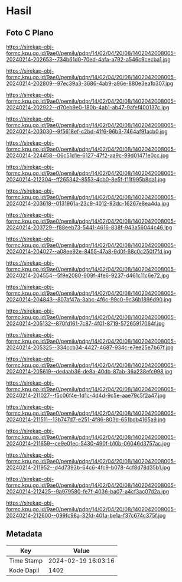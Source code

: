 # Hasil

## Foto C Plano

https://sirekap-obj-formc.kpu.go.id/9ae0/pemilu/pdpr/14/02/04/20/08/1402042008005-20240214-202653--734b61d0-70ed-4afa-a792-a546c9cecba1.jpg

https://sirekap-obj-formc.kpu.go.id/9ae0/pemilu/pdpr/14/02/04/20/08/1402042008005-20240214-202809--97ec39a3-3686-4ab9-a96e-880e3ea1b307.jpg

https://sirekap-obj-formc.kpu.go.id/9ae0/pemilu/pdpr/14/02/04/20/08/1402042008005-20240214-202922--d70eb9e0-180b-4ab1-ab47-9afef400137c.jpg

https://sirekap-obj-formc.kpu.go.id/9ae0/pemilu/pdpr/14/02/04/20/08/1402042008005-20240214-203030--9f5618ef-c2bd-41f6-96b3-7464af91acb0.jpg

https://sirekap-obj-formc.kpu.go.id/9ae0/pemilu/pdpr/14/02/04/20/08/1402042008005-20240214-224458--06c51d1e-6127-47f2-aa9c-99d01471e0cc.jpg

https://sirekap-obj-formc.kpu.go.id/9ae0/pemilu/pdpr/14/02/04/20/08/1402042008005-20240214-212304--ff265342-8553-4cb0-8e5f-f11f995b8da1.jpg

https://sirekap-obj-formc.kpu.go.id/9ae0/pemilu/pdpr/14/02/04/20/08/1402042008005-20240214-203618--0131961a-23c9-4012-93dc-16267e8ea4da.jpg

https://sirekap-obj-formc.kpu.go.id/9ae0/pemilu/pdpr/14/02/04/20/08/1402042008005-20240214-203729--f88eeb73-5441-4616-838f-943a56044c46.jpg

https://sirekap-obj-formc.kpu.go.id/9ae0/pemilu/pdpr/14/02/04/20/08/1402042008005-20240214-204027--a08ee92e-8455-47a8-9d0f-68c0c250f7fd.jpg

https://sirekap-obj-formc.kpu.go.id/9ae0/pemilu/pdpr/14/02/04/20/08/1402042008005-20240214-204554--5f9e2080-909f-4fe6-9237-d461c11c6e72.jpg

https://sirekap-obj-formc.kpu.go.id/9ae0/pemilu/pdpr/14/02/04/20/08/1402042008005-20240214-204843--807af47a-3abc-4f6c-99c0-9c36b1896d90.jpg

https://sirekap-obj-formc.kpu.go.id/9ae0/pemilu/pdpr/14/02/04/20/08/1402042008005-20240214-205132--870fd161-7c87-4f01-8719-57265917064f.jpg

https://sirekap-obj-formc.kpu.go.id/9ae0/pemilu/pdpr/14/02/04/20/08/1402042008005-20240214-205325--334ccb34-4427-4687-934c-e7ee25e7b67f.jpg

https://sirekap-obj-formc.kpu.go.id/9ae0/pemilu/pdpr/14/02/04/20/08/1402042008005-20240214-205619--dedaab36-de8a-40db-87ab-36a238efc998.jpg

https://sirekap-obj-formc.kpu.go.id/9ae0/pemilu/pdpr/14/02/04/20/08/1402042008005-20240214-211027--f5c06f4e-1d1c-4d4d-9c5e-aae79c5f2a47.jpg

https://sirekap-obj-formc.kpu.go.id/9ae0/pemilu/pdpr/14/02/04/20/08/1402042008005-20240214-211511--13b747d7-e251-4f86-803b-651bdb4165a9.jpg

https://sirekap-obj-formc.kpu.go.id/9ae0/pemilu/pdpr/14/02/04/20/08/1402042008005-20240214-211659--ce9e01ec-5430-490f-b10b-06046d3757ac.jpg

https://sirekap-obj-formc.kpu.go.id/9ae0/pemilu/pdpr/14/02/04/20/08/1402042008005-20240214-211952--d4d7393b-64c6-4fc9-b078-4cf8d78d35b1.jpg

https://sirekap-obj-formc.kpu.go.id/9ae0/pemilu/pdpr/14/02/04/20/08/1402042008005-20240214-212425--9a979580-fe7f-4036-ba07-a4cf3ac07d2a.jpg

https://sirekap-obj-formc.kpu.go.id/9ae0/pemilu/pdpr/14/02/04/20/08/1402042008005-20240214-212600--099fc98a-32fd-401a-be1a-f37c674c375f.jpg


## Metadata

| Key        | Value               |
| ---------- | ------------------- |
| Time Stamp | 2024-02-19 16:03:16 |
| Kode Dapil | 1402                |



